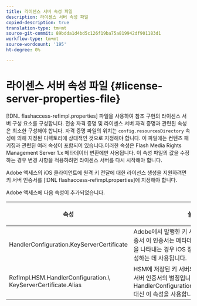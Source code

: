 ```yaml
---
title: 라이센스 서버 속성 파일
description: 라이센스 서버 속성 파일
copied-description: true
translation-type: tm+mt
source-git-commit: 89bdda1d4bd5c126f19ba75a819942df901183d1
workflow-type: tm+mt
source-wordcount: '195'
ht-degree: 0%

---
```



# 라이센스 서버 속성 파일 {#license-server-properties-file}

[!DNL flashaccess-refimpl.properties] 파일을 사용하여 참조 구현의 라이센스 서버 구성 요소를 구성합니다. 전송 자격 증명 및 라이센스 서버 자격 증명과 관련된 속성은 최소한 구성해야 합니다. 자격 증명 파일의 위치는 `config.resourcesDirectory` 속성에 의해 지정된 디렉토리에 상대적인 것으로 지정해야 합니다. 이 파일에는 컨텐츠 패키징과 관련된 여러 속성이 포함되어 있습니다.이러한 속성은 Flash Media Rights Management Server 1.x 메타데이터 변환에만 사용됩니다. 이 속성 파일의 값을 수정하는 경우 변경 사항을 적용하려면 라이센스 서버를 다시 시작해야 합니다.

Adobe 액세스의 iOS 클라이언트에 원격 키 전달에 대한 라이선스 생성을 지원하려면 키 서버 인증서를 [!DNL flashaccess-refimpl.properties]에 지정해야 합니다.

Adobe 액세스에 다음 속성이 추가되었습니다.

<table frame="all" colsep="1" rowsep="1" class="+ topic/table adobe-d/table " id="table_xz2_lwy_n4"> 
 <thead class="- topic/thead "> 
  <tr rowsep="1" class="- topic/row "> 
   <th colname="1" class="- topic/entry entry"> <p class="- topic/p ">속성 </p> </th> 
   <th colname="2" class="- topic/entry entry"> <p class="- topic/p ">설명 </p> </th> 
  </tr> 
 </thead>
 <tbody class="- topic/tbody "> 
  <tr rowsep="1" class="- topic/row "> 
   <td colname="1" class="- topic/entry "><span class="codeph"> HandlerConfiguration.KeyServerCertificate</span> </td> 
   <td colname="2" class="- topic/entry "> Adobe에서 발행한 키 서버의 라이센스 서버 인증서 이 인증서는 메타데이터에 키 서버가 필수임을 나타내는 경우 iOS 장치에 대한 라이센스를 생성하는 데 사용됩니다. </td> 
  </tr> 
  <tr rowsep="0" class="- topic/row "> 
   <td colname="1" class="- topic/entry "><span class="codeph"> RefImpl.HSM.HandlerConfiguration.\ KeyServerCertificate.Alias</span> </td> 
   <td colname="2" class="- topic/entry ">HSM에 저장된 키 서버의 Adobe 발급 라이선스 서버 인증서의 별칭입니다. HSM이 활성화되면 <span class="codeph"> HandlerConfiguration.KeyServerCertificate</span> 대신 이 속성을 사용합니다. </td> 
  </tr> 
 </tbody> 
</table>

